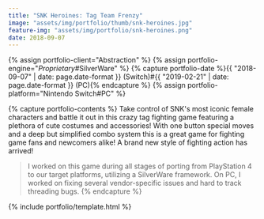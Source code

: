 ```yaml
---
title: "SNK Heroines: Tag Team Frenzy"
image: "assets/img/portfolio/thumb/snk-heroines.jpg"
feature-img: "assets/img/portfolio/snk-heroines.png"
date: 2018-09-07
---
```


{% assign portfolio-client="Abstraction" %}
{% assign portfolio-engine="*Proprietary*#SilverWare" %}
{% capture portfolio-date %}{{ "2018-09-07" | date: page.date-format }} (Switch)#{{ "2019-02-21" | date: page.date-format }} (PC){% endcapture %}
{% assign portfolio-platform="Nintendo Switch#PC" %}

{% capture portfolio-contents %}
Take control of SNK's most iconic female characters and battle it out in this crazy tag fighting game featuring a plethora of cute costumes and accessories!
With one button special moves and a deep but simplified combo system this is a great game for fighting game fans and newcomers alike!
A brand new style of fighting action has arrived!

> I worked on this game during all stages of porting from PlayStation 4 to our target platforms, utilizing a SilverWare framework.
> On PC, I worked on fixing several vendor-specific issues and hard to track threading bugs.
{% endcapture %}

{% include portfolio/template.html %}
